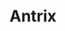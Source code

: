 ---
template: IdentityDetailPage
title: Antrix
description: SPO
website: https://www.antrix-blockchain.com
donationAddress: addr1qylzl9hktj266xxpw7gmzyc2dz44gxny0hmlqycksm6ysl0q8cspgke7pe426k9p769zdjkxnhl2q8w4rumdekz9e54qsl03ke
twitter: Antrix
github: antrixy
telegram: Antrix
---